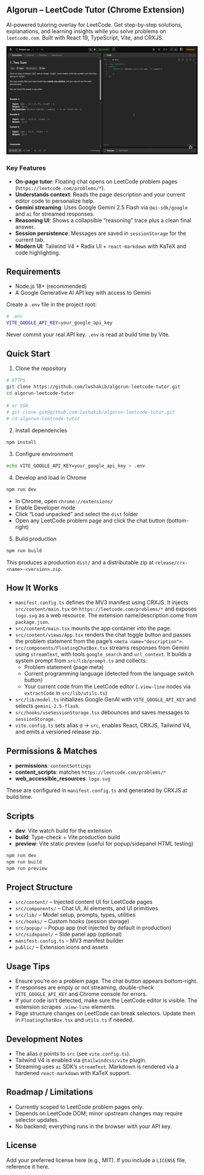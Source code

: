 ## Algorun – LeetCode Tutor (Chrome Extension)

AI-powered tutoring overlay for LeetCode. Get step-by-step solutions, explanations, and learning insights while you solve problems on `leetcode.com`. Built with React 19, TypeScript, Vite, and CRXJS.

![Demo](public/demo.gif)

### Key Features

- **On-page tutor**: Floating chat opens on LeetCode problem pages (`https://leetcode.com/problems/*`).
- **Understands context**: Reads the page description and your current editor code to personalize help.
- **Gemini streaming**: Uses Google Gemini 2.5 Flash via `@ai-sdk/google` and `ai` for streamed responses.
- **Reasoning UI**: Shows a collapsible “reasoning” trace plus a clean final answer.
- **Session persistence**: Messages are saved in `sessionStorage` for the current tab.
- **Modern UI**: Tailwind V4 + Radix UI + `react-markdown` with KaTeX and code highlighting.

## Requirements

- Node.js 18+ (recommended)
- A Google Generative AI API key with access to Gemini

Create a `.env` file in the project root:

```bash
# .env
VITE_GOOGLE_API_KEY=your_google_api_key
```

Never commit your real API key. `.env` is read at build time by Vite.

## Quick Start

1. Clone the repository

```bash
# HTTPS
git clone https://github.com/lwshakib/algorun-leetcode-tutor.git
cd algorun-leetcode-tutor

# or SSH
# git clone git@github.com:lwshakib/algorun-leetcode-tutor.git
# cd algorun-leetcode-tutor
```

2. Install dependencies

```bash
npm install
```

3. Configure environment

```bash
echo VITE_GOOGLE_API_KEY=your_google_api_key > .env
```

4. Develop and load in Chrome

```bash
npm run dev
```

- In Chrome, open `chrome://extensions/`
- Enable Developer mode
- Click “Load unpacked” and select the `dist` folder
- Open any LeetCode problem page and click the chat button (bottom-right)

5. Build production

```bash
npm run build
```

This produces a production `dist/` and a distributable zip at `release/crx-<name>-<version>.zip`.

## How It Works

- `manifest.config.ts` defines the MV3 manifest using CRXJS. It injects `src/content/main.tsx` on `https://leetcode.com/problems/*` and exposes `logo.svg` as a web resource. The extension name/description come from `package.json`.
- `src/content/main.tsx` mounts the app container into the page.
- `src/content/views/App.tsx` renders the chat toggle button and passes the problem statement from the page’s `<meta name="description">`.
- `src/components/FloatingChatBox.tsx` streams responses from Gemini using `streamText`, with tools `google_search` and `url_context`. It builds a system prompt from `src/lib/prompt.ts` and collects:
  - Problem statement (page meta)
  - Current programming language (detected from the language switch button)
  - Your current code from the LeetCode editor (`.view-line` nodes via `extractCode` in `src/lib/utils.ts`)
- `src/lib/model.ts` initializes Google GenAI with `VITE_GOOGLE_API_KEY` and selects `gemini-2.5-flash`.
- `src/hooks/useSessionStorage.tsx` debounces and saves messages to `sessionStorage`.
- `vite.config.ts` sets alias `@` → `src`, enables React, CRXJS, Tailwind V4, and emits a versioned release zip.

## Permissions & Matches

- **permissions**: `contentSettings`
- **content_scripts**: matches `https://leetcode.com/problems/*`
- **web_accessible_resources**: `logo.svg`

These are configured in `manifest.config.ts` and generated by CRXJS at build time.

## Scripts

- **dev**: Vite watch build for the extension
- **build**: Type-check + Vite production build
- **preview**: Vite static preview (useful for popup/sidepanel HTML testing)

```bash
npm run dev
npm run build
npm run preview
```

## Project Structure

- `src/content/` – Injected content UI for LeetCode pages
- `src/components/` – Chat UI, AI elements, and UI primitives
- `src/lib/` – Model setup, prompts, types, utilities
- `src/hooks/` – Custom hooks (session storage)
- `src/popup/` – Popup app (not injected by default in production)
- `src/sidepanel/` – Side panel app (optional)
- `manifest.config.ts` – MV3 manifest builder
- `public/` – Extension icons and assets

## Usage Tips

- Ensure you’re on a problem page. The chat button appears bottom-right.
- If responses are empty or not streaming, double-check `VITE_GOOGLE_API_KEY` and Chrome console for errors.
- If your code isn’t detected, make sure the LeetCode editor is visible. The extension scrapes `.view-line` elements.
- Page structure changes on LeetCode can break selectors. Update them in `FloatingChatBox.tsx` and `utils.ts` if needed.

## Development Notes

- The alias `@` points to `src` (see `vite.config.ts`).
- Tailwind V4 is enabled via `@tailwindcss/vite` plugin.
- Streaming uses `ai` SDK’s `streamText`. Markdown is rendered via a hardened `react-markdown` with KaTeX support.

## Roadmap / Limitations

- Currently scoped to LeetCode problem pages only.
- Depends on LeetCode DOM; minor upstream changes may require selector updates.
- No backend; everything runs in the browser with your API key.

## License

Add your preferred license here (e.g., MIT). If you include a `LICENSE` file, reference it here.
